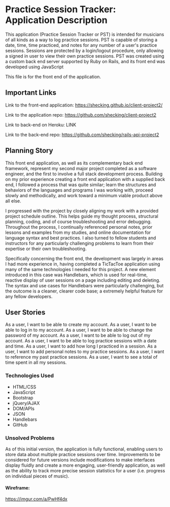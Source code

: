 # Practice Session Tracker: Application Description

This application (Practice Session Tracker or PST) is intended for musicians of all kinds as a way to log practice sessions. PST is capable of storing a date, time, time practiced, and notes for any number of a user's practice sessions. Sessions are protected by a login/logout procedure, only allowing a signed in user to view their own practice sessions. PST was created using a custom back end server supported by Ruby on Rails, and its front end was developed using JavaScript

This file is for the front end of the application.

## Important Links

Link to the front-end application: https://shecking.github.io/client-project2/

Link to the application repo: https://github.com/shecking/client-project2

Link to back-end on Heroku: LINK

Link to the back-end repo: https://github.com/shecking/rails-api-project2

## Planning Story

This front end application, as well as its complementary back end framework, represent my second major project completed as a software engineer, and the first to involve a full stack development process. Building on my prior experience creating a front end application with a supplied back end, I followed a process that was quite similar; learn the structures and behaviors of the languages and programs I was working with, proceed slowly and methodically, and work toward a minimum viable product above all else.

I progressed with the project by closely aligning my work with a provided project schedule outline. This helps guide my thought process, structural planning, coding, and of course troubleshooting and error debugging. Throughout the process, I continually referenced personal notes, prior lessons and examples from my studies, and online documentation for language syntax and best practices. I also turned to fellow students and instructors for any particularly challenging problems to learn from their expertise or their own troubleshooting.

Specifically concerning the front end, the development was largely in areas I had more experience in, having completed a TicTacToe application using many of the same technologies I needed for this project. A new element introduced in this case was Handlebars, which is used for real-time, reactive display of user sessions on a page including editing and deleting. The syntax and use cases for Handlebars were particularly challenging, but the outcome is a cleaner, clearer code base; a extremely helpful feature for any fellow developers.

## User Stories

As a user, I want to be able to create my account.
As a user, I want to be able to log in to my account.
As a user, I want to be able to change the password of my account.
As a user, I want to be able to log out of my account.
As a user, I want to be able to log practice sessions with a date and time.
As a user, I want to add how long I practiced in a session.
As a user, I want to add personal notes to my practice sessions.
As a user, I want to reference my past practice sessions.
As a user, I want to see a total of time spent in all my sessions.

### Technologies Used

- HTML/CSS
- JavaScript
- Bootstrap
- jQuery/AJAX
- DOM/APIs
- JSON
- Handlebars
- GitHub

### Unsolved Problems

As of this initial version, the application is fully functional, enabling users to store data about multiple practice sessions over time. Improvements to be considered for future versions include modifications to make interfaces display fluidly and create a more engaging, user-friendly application, as well as the ability to track more precise session statistics for a user (i.e. progress on individual pieces of music).

#### Wireframe:

https://imgur.com/a/PwHf4dx
